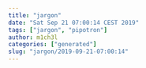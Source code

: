```yaml
---
title: "jargon"
date: "Sat Sep 21 07:00:14 CEST 2019"
tags: ["jargon", "pipotron"]
author: m1ch3l
categories: ["generated"]
slug: "jargon/2019-09-21-07:00:14"
---
```




